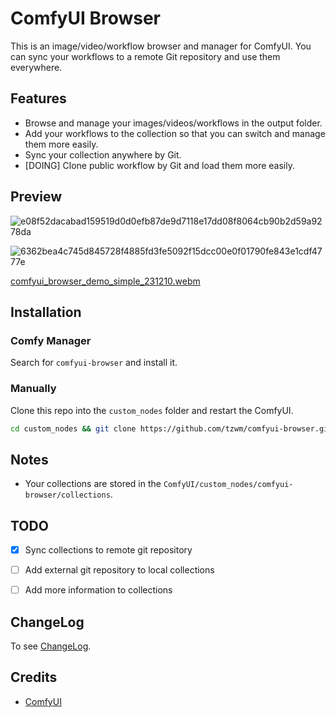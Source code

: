 # ComfyUI Browser

This is an image/video/workflow browser and manager for ComfyUI.
You can sync your workflows to a remote Git repository and use them everywhere.


## Features

- Browse and manage your images/videos/workflows in the output folder.
- Add your workflows to the collection so that you can switch and manage them more easily.
- Sync your collection anywhere by Git.
- [DOING] Clone public workflow by Git and load them more easily.


## Preview

![e08f52dacabad159519d0d0efb87de9d7118e17dd08f8064cb90b2d59a9278da](https://github.com/tzwm/comfyui-browser/assets/828837/46c03aec-1047-4890-8d28-509448a14e02)

![6362bea4c745d845728f4885fd3fe5092f15dcc00e0f01790fe843e1cdf4777e](https://github.com/tzwm/comfyui-browser/assets/828837/41b793c3-05eb-447e-8f14-993187a2c906)

[comfyui_browser_demo_simple_231210.webm](https://github.com/tzwm/comfyui-browser/assets/828837/1eb67a5c-a40d-4b34-af78-687c05478639)



## Installation

### Comfy Manager

Search for `comfyui-browser` and install it.

### Manually

Clone this repo into the `custom_nodes` folder and restart the ComfyUI.

```bash
cd custom_nodes && git clone https://github.com/tzwm/comfyui-browser.git
```

## Notes

- Your collections are stored in the `ComfyUI/custom_nodes/comfyui-browser/collections`.

## TODO

- [x] Sync collections to remote git repository
- [ ] Add external git repository to local collections
- [ ] Add more information to collections


## ChangeLog

To see [ChangeLog](CHANGELOG.md).


## Credits

- [ComfyUI](https://github.com/comfyanonymous/ComfyUI)
